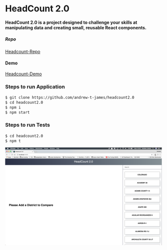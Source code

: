 # HeadCount 2.0

**HeadCount 2.0 is a project designed to challenge your skills at manipulating data and creating small, reusable React components.**

##### Repo
[Headcount-Repo](https://github.com/andrew-t-james/headcount2.0)

#### Demo
[Headcount-Demo](https://headcout-2.surge.sh)

### Steps to run Application

```
$ git clone https://github.com/andrew-t-james/headcount2.0
$ cd headcount2.0
$ npm i
$ npm start
```
### Steps to run Tests

```
$ cd headcount2.0
$ npm t
```

![headcount2.0](/src/images/headcount.png)